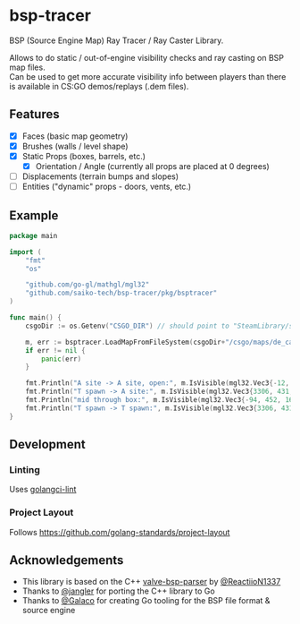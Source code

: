 # bsp-tracer

BSP (Source Engine Map) Ray Tracer / Ray Caster Library.

Allows to do static / out-of-engine visibility checks and ray casting on BSP map files.<br>
Can be used to get more accurate visibility info between players than there is available in CS:GO demos/replays (.dem files).

## Features

- [x] Faces (basic map geometry)
- [x] Brushes (walls / level shape)
- [x] Static Props (boxes, barrels, etc.)
  - [x] Orientation / Angle (currently all props are placed at 0 degrees)
- [ ] Displacements (terrain bumps and slopes)
- [ ] Entities ("dynamic" props - doors, vents, etc.)

## Example

```go
package main

import (
	"fmt"
	"os"

	"github.com/go-gl/mathgl/mgl32"
	"github.com/saiko-tech/bsp-tracer/pkg/bsptracer"
)

func main() {
	csgoDir := os.Getenv("CSGO_DIR") // should point to "SteamLibrary/steamapps/common/Counter-Strike Global Offensive"

	m, err := bsptracer.LoadMapFromFileSystem(csgoDir+"/csgo/maps/de_cache.bsp", csgoDir+"/csgo/pak01", csgoDir+"/platform/platform_pak01")
	if err != nil {
		panic(err)
	}

	fmt.Println("A site -> A site, open:", m.IsVisible(mgl32.Vec3{-12, 1444, 1751}, mgl32.Vec3{-233, 1343, 1751})) // true
	fmt.Println("T spawn -> A site:", m.IsVisible(mgl32.Vec3{3306, 431, 1723}, mgl32.Vec3{-233, 1343, 1751}))      // false
	fmt.Println("mid through box:", m.IsVisible(mgl32.Vec3{-94, 452, 1677}, mgl32.Vec3{138, 396, 1677}))           // false
	fmt.Println("T spawn -> T spawn:", m.IsVisible(mgl32.Vec3{3306, 431, 1723}, mgl32.Vec3{3300, 400, 1720}))      // true
}
```

## Development

### Linting

Uses [golangci-lint](https://golangci-lint.run/)

### Project Layout

Follows https://github.com/golang-standards/project-layout

## Acknowledgements

- This library is based on the C++ [valve-bsp-parser](https://github.com/ReactiioN1337/valve-bsp-parser) by [@ReactiioN1337](https://github.com/ReactiioN1337)
- Thanks to [@jangler](https://github.com/jangler) for porting the C++ library to Go
- Thanks to [@Galaco](https://github.com/Galaco) for creating Go tooling for the BSP file format & source engine
